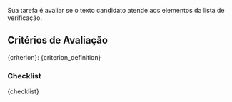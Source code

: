 Sua tarefa é avaliar se o texto candidato atende aos elementos da lista de verificação.

## Critérios de Avaliação
{criterion}: {criterion_definition}

### Checklist

{checklist}